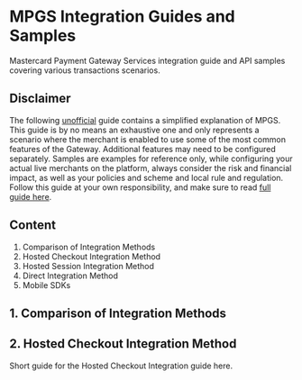 # MPGS Integration Guides and Samples
Mastercard Payment Gateway Services integration guide and API samples covering various transactions scenarios.

## Disclaimer
The following <ins>unofficial</ins> guide contains a simplified explanation of MPGS. This guide is by no means an exhaustive one and only represents a scenario where the merchant is enabled to use some of the most common features of the Gateway. Additional features may need to be configured separately. Samples are examples for reference only, while configuring your actual live merchants on the platform, always consider the risk and financial impact, as well as your policies and scheme and local rule and regulation. Follow this guide at your own responsibility, and make sure to read [full guide here](https://ap-gateway.mastercard.com/api/documentation/integrationGuidelines/index.html?locale=en_US).

## Content
1. Comparison of Integration Methods
2. Hosted Checkout Integration Method
3. Hosted Session Integration Method
4. Direct Integration Method
5. Mobile SDKs

## 1. Comparison of Integration Methods


## 2. Hosted Checkout Integration Method
Short guide for the Hosted Checkout Integration guide here.
